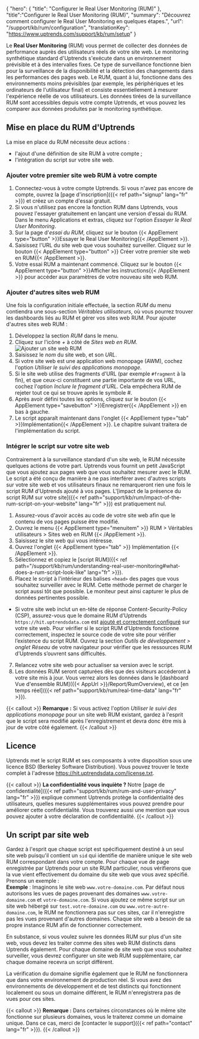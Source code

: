 {
"hero": {
"title": "Configurer le Real User Monitoring (RUM)"
},
"title":"Configurer le Real User Monitoring (RUM)",
"summary": "Découvrez comment configurer le Real User Monitoring en quelques étapes.",
"url": "/support/kb/rum/configuration",
"translationKey": "https://www.uptrends.com/support/kb/rum/setup"
}

Le **Real User Monitoring** (RUM) vous permet de collecter des données de performance auprès des utilisateurs réels de votre site web. Le monitoring synthétique standard d'Uptrends s'exécute dans un environnement prévisible et à des intervalles fixes. Ce type de surveillance fonctionne bien pour la surveillance de la disponibilité et la détection des changements dans les performances des pages web. Le RUM, quant à lui, fonctionne dans des environnements moins prévisibles (par exemple, les périphériques et les ordinateurs de l'utilisateur final) et consiste essentiellement à mesurer l'expérience réelle de vos utilisateurs. Les données tirées de la surveillance RUM sont accessibles depuis votre compte Uptrends, et vous pouvez les comparer aux données produites par le monitoring synthétique.

## Mise en place du RUM d'Uptrends

La mise en place du RUM nécessite deux actions :
- l'ajout d'une définition de site RUM à votre compte ;
- l'intégration du script sur votre site web.

### Ajouter votre premier site web RUM à votre compte

1. Connectez-vous à votre compte Uptrends. Si vous n'avez pas encore de compte, ouvrez la [page d'inscription]({{< ref path="signup" lang="fr" >}}) et créez un compte d'essai gratuit.
2. Si vous n'utilisez pas encore la fonction RUM dans Uptrends, vous pouvez l'essayer gratuitement en lançant une version d'essai du RUM. Dans le menu Applications et extras, cliquez sur l'option *Essayer le Real User Monitoring*.
3. Sur la page d'*essai du RUM*, cliquez sur le bouton {{< AppElement type="button" >}}Essayer le Real User Monitoring{{< /AppElement >}}.
4. Saisissez l'URL du site web que vous souhaitez surveiller. Cliquez sur le bouton {{< AppElement type="button" >}} Créer votre premier site web en RUM{{< /AppElement >}}.
5. Votre essai RUM a maintenant commencé. Cliquez sur le bouton {{< AppElement type="button" >}}Afficher les instructions{{< /AppElement >}} pour accéder aux paramètres de votre nouveau site web RUM.

### Ajouter d'autres sites web RUM

Une fois la configuration initiale effectuée, la section *RUM* du menu contiendra une sous-section *Véritables utilisateurs*, où vous pourrez trouver les dashboards liés au RUM et gérer vos sites web RUM. Pour ajouter d'autres sites web RUM :

1. Développez la section *RUM* dans le menu.
2. Cliquez sur l'icône *\+* à côté de *Sites web en RUM*.
   ![Ajouter un site web RUM](/img/content/scr-RUM-adding_a_RUM_website.png)
3. Saisissez le *nom* du site web, et son *URL*.
4. Si votre site web est une application web monopage (AWM), cochez l'option *Utiliser le suivi des applications monopage*.
5. Si le site web utilise des fragments d'URL (par exemple `#fragment` à la fin), et que ceux-ci constituent une partie importante de vos URL, cochez l'option *Inclure le fragment d'URL*. Cela empêchera RUM de rejeter tout ce qui se trouve après le symbole #.
6. Après avoir défini toutes les options, cliquez sur le bouton {{< AppElement type="savebutton" >}}Enregistrer{{< /AppElement >}} en bas à gauche.
7. Le script apparaît maintenant dans l'onglet {{< AppElement type="tab" >}}Implémentation{{< /AppElement >}}. Le chapitre suivant traitera de l'implémentation du script.

### Intégrer le script sur votre site web

Contrairement à la surveillance standard d'un site web, le RUM nécessite quelques actions de votre part. Uptrends vous fournit un petit JavaScript que vous ajoutez aux pages web que vous souhaitez mesurer avec le RUM. Le script a été conçu de manière à ne pas interférer avec d'autres scripts sur votre site web et vos utilisateurs finaux ne remarqueront rien une fois le script RUM d'Uptrends ajouté à vos pages. L'[impact de la présence du script RUM sur votre site]({{< ref path="support/kb/rum/impact-of-the-rum-script-on-your-website" lang="fr" >}}) est pratiquement nul.

1. Assurez-vous d'avoir accès au code de votre site web afin que le contenu de vos pages puisse être modifié.
2. Ouvrez le menu {{< AppElement type="menuitem" >}} RUM > Véritables utilisateurs > Sites web en RUM {{< /AppElement >}}.
3. Saisissez le site web qui vous intéresse.
4. Ouvrez l'onglet {{< AppElement type="tab" >}} Implémentation {{< /AppElement >}}.
5. Sélectionnez et copiez le [script RUM]({{< ref path="/support/kb/rum/understanding-real-user-monitoring#what-does-a-rum-script-look-like" lang="fr" >}}).
6. Placez le script à l'intérieur des balises `<head>` des pages que vous souhaitez surveiller avec le RUM. Cette méthode permet de charger le script aussi tôt que possible. Le moniteur peut ainsi capturer le plus de données pertinentes possible.

- Si votre site web inclut un en-tête de réponse Content-Security-Policy (CSP), assurez-vous que le domaine RUM d’Uptrends `https://hit.uptrendsdata.com` est [ajouté et correctement configuré](https://content-security-policy.com/) sur votre site web. Pour vérifier si le script RUM d’Uptrends fonctionne correctement, inspectez le source code de votre site pour vérifier l’existence du script RUM. Ouvrez la section *Outils de développement > onglet Réseau* de votre navigateur pour vérifier que les ressources RUM d’Uptrends s’ouvrent sans difficultés.

7. Relancez votre site web pour actualiser sa version avec le script.
8. Les données RUM seront capturées dès que des visiteurs accéderont à votre site mis à jour. Vous verrez alors les données dans le [dashboard Vue d'ensemble RUM]({{< AppUrl >}}/Report/RumOverview), et ce [en temps réel]({{< ref path="support/kb/rum/real-time-data" lang="fr" >}}).

{{< callout >}}
**Remarque :** Si vous activez l'option *Utiliser le suivi des applications monopage* pour un site web RUM existant, gardez à l'esprit que le script sera modifié après l'enregistrement et devra donc être mis à jour de votre côté également.
{{< /callout >}}

## Licence

Uptrends met le script RUM et ses composants à votre disposition sous une licence BSD (Berkeley Software Distribution). Vous pouvez trouver le texte complet à l'adresse <https://hit.uptrendsdata.com/license.txt>.

{{< callout >}}
**La confidentialité vous inquiète ?** Notre [page de confidentialité]({{< ref path="support/kb/rum/rum-and-user-privacy" lang="fr" >}}) explique comment Uptrends protège la confidentialité des utilisateurs, quelles mesures supplémentaires vous pouvez prendre pour améliorer cette confidentialité. Vous trouverez aussi une mention que vous pouvez ajouter à votre déclaration de confidentialité.
{{< /callout >}}

## Un script par site web

Gardez à l'esprit que chaque script est spécifiquement destiné à un seul site web puisqu'il contient un `sid` qui identifie de manière unique le site web RUM correspondant dans votre compte. Pour chaque vue de page enregistrée par Uptrends pour un site RUM particulier, nous vérifierons que la vue vient effectivement du domaine du site web que vous avez spécifié. Prenons un exemple :  
**Exemple** : Imaginons le site web `www.votre-domaine.com`. Par défaut nous autorisons les vues de pages provenant des domaines `www.votre-domaine.com` et `votre-domaine.com`. Si vous ajoutez ce même script sur un site web hébergé sur `test.votre-domaine.com` ou `www.votre-autre-domaine.com`, le RUM ne fonctionnera pas sur ces sites, car il n'enregistre pas les vues provenant d'autres domaines. Chaque site web a besoin de sa propre instance RUM afin de fonctionner correctement.

En substance, si vous voulez suivre les données RUM sur plus d'un site web, vous devez les traiter comme des sites web RUM distincts dans Uptrends également. Pour chaque domaine de site web que vous souhaitez surveiller, vous devrez configurer un site web RUM supplémentaire, car chaque domaine recevra un script différent.

La vérification du domaine signifie également que le RUM ne fonctionnera que dans votre environnement de production réel. Si vous avez des environnements de développement et de test distincts qui fonctionnent localement ou sous un domaine différent, le RUM n'enregistrera pas de vues pour ces sites.

{{< callout >}}
**Remarque :** Dans certaines circonstances où le même site fonctionne sur plusieurs domaines, vous le traiterez comme un domaine unique. Dans ce cas, merci de [contacter le support]({{< ref path="contact" lang="fr" >}}).
{{< /callout >}}
